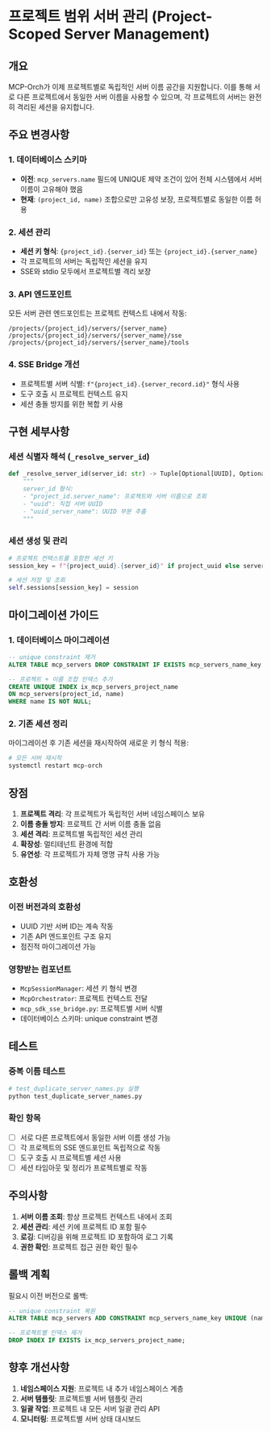 # 프로젝트 범위 서버 관리 (Project-Scoped Server Management)

## 개요
MCP-Orch가 이제 프로젝트별로 독립적인 서버 이름 공간을 지원합니다. 이를 통해 서로 다른 프로젝트에서 동일한 서버 이름을 사용할 수 있으며, 각 프로젝트의 서버는 완전히 격리된 세션을 유지합니다.

## 주요 변경사항

### 1. 데이터베이스 스키마
- **이전**: `mcp_servers.name` 필드에 UNIQUE 제약 조건이 있어 전체 시스템에서 서버 이름이 고유해야 했음
- **현재**: `(project_id, name)` 조합으로만 고유성 보장, 프로젝트별로 동일한 이름 허용

### 2. 세션 관리
- **세션 키 형식**: `{project_id}.{server_id}` 또는 `{project_id}.{server_name}`
- 각 프로젝트의 서버는 독립적인 세션을 유지
- SSE와 stdio 모두에서 프로젝트별 격리 보장

### 3. API 엔드포인트
모든 서버 관련 엔드포인트는 프로젝트 컨텍스트 내에서 작동:
```
/projects/{project_id}/servers/{server_name}
/projects/{project_id}/servers/{server_name}/sse
/projects/{project_id}/servers/{server_name}/tools
```

### 4. SSE Bridge 개선
- 프로젝트별 서버 식별: `f"{project_id}.{server_record.id}"` 형식 사용
- 도구 호출 시 프로젝트 컨텍스트 유지
- 세션 충돌 방지를 위한 복합 키 사용

## 구현 세부사항

### 세션 식별자 해석 (`_resolve_server_id`)
```python
def _resolve_server_id(server_id: str) -> Tuple[Optional[UUID], Optional[UUID]]:
    """
    server_id 형식:
    - "project_id.server_name": 프로젝트와 서버 이름으로 조회
    - "uuid": 직접 서버 UUID
    - "uuid_server_name": UUID 부분 추출
    """
```

### 세션 생성 및 관리
```python
# 프로젝트 컨텍스트를 포함한 세션 키
session_key = f"{project_uuid}.{server_id}" if project_uuid else server_id

# 세션 저장 및 조회
self.sessions[session_key] = session
```

## 마이그레이션 가이드

### 1. 데이터베이스 마이그레이션
```sql
-- unique constraint 제거
ALTER TABLE mcp_servers DROP CONSTRAINT IF EXISTS mcp_servers_name_key;

-- 프로젝트 + 이름 조합 인덱스 추가
CREATE UNIQUE INDEX ix_mcp_servers_project_name 
ON mcp_servers(project_id, name) 
WHERE name IS NOT NULL;
```

### 2. 기존 세션 정리
마이그레이션 후 기존 세션을 재시작하여 새로운 키 형식 적용:
```bash
# 모든 서버 재시작
systemctl restart mcp-orch
```

## 장점

1. **프로젝트 격리**: 각 프로젝트가 독립적인 서버 네임스페이스 보유
2. **이름 충돌 방지**: 프로젝트 간 서버 이름 충돌 없음
3. **세션 격리**: 프로젝트별 독립적인 세션 관리
4. **확장성**: 멀티테넌트 환경에 적합
5. **유연성**: 각 프로젝트가 자체 명명 규칙 사용 가능

## 호환성

### 이전 버전과의 호환성
- UUID 기반 서버 ID는 계속 작동
- 기존 API 엔드포인트 구조 유지
- 점진적 마이그레이션 가능

### 영향받는 컴포넌트
- `McpSessionManager`: 세션 키 형식 변경
- `McpOrchestrator`: 프로젝트 컨텍스트 전달
- `mcp_sdk_sse_bridge.py`: 프로젝트별 서버 식별
- 데이터베이스 스키마: unique constraint 변경

## 테스트

### 중복 이름 테스트
```python
# test_duplicate_server_names.py 실행
python test_duplicate_server_names.py
```

### 확인 항목
- [ ] 서로 다른 프로젝트에서 동일한 서버 이름 생성 가능
- [ ] 각 프로젝트의 SSE 엔드포인트 독립적으로 작동
- [ ] 도구 호출 시 프로젝트별 세션 사용
- [ ] 세션 타임아웃 및 정리가 프로젝트별로 작동

## 주의사항

1. **서버 이름 조회**: 항상 프로젝트 컨텍스트 내에서 조회
2. **세션 관리**: 세션 키에 프로젝트 ID 포함 필수
3. **로깅**: 디버깅을 위해 프로젝트 ID 포함하여 로그 기록
4. **권한 확인**: 프로젝트 접근 권한 확인 필수

## 롤백 계획

필요시 이전 버전으로 롤백:
```sql
-- unique constraint 복원
ALTER TABLE mcp_servers ADD CONSTRAINT mcp_servers_name_key UNIQUE (name);

-- 프로젝트별 인덱스 제거
DROP INDEX IF EXISTS ix_mcp_servers_project_name;
```

## 향후 개선사항

1. **네임스페이스 지원**: 프로젝트 내 추가 네임스페이스 계층
2. **서버 템플릿**: 프로젝트별 서버 템플릿 관리
3. **일괄 작업**: 프로젝트 내 모든 서버 일괄 관리 API
4. **모니터링**: 프로젝트별 서버 상태 대시보드